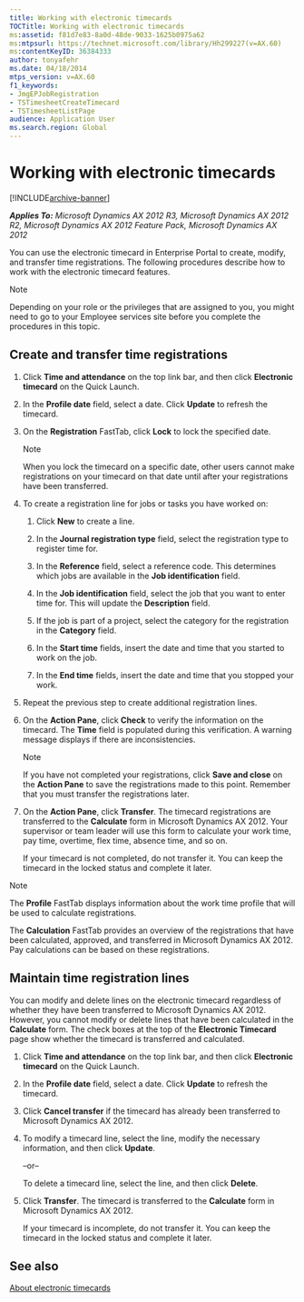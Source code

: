 ```yaml
---
title: Working with electronic timecards
TOCTitle: Working with electronic timecards
ms:assetid: f81d7e83-8a0d-48de-9033-1625b0975a62
ms:mtpsurl: https://technet.microsoft.com/library/Hh299227(v=AX.60)
ms:contentKeyID: 36384333
author: tonyafehr
ms.date: 04/18/2014
mtps_version: v=AX.60
f1_keywords:
- JmgEPJobRegistration
- TSTimesheetCreateTimecard
- TSTimesheetListPage
audience: Application User
ms.search.region: Global
---
```


# Working with electronic timecards 


[!INCLUDE[archive-banner](includes/archive-banner.md)]


_**Applies To:** Microsoft Dynamics AX 2012 R3, Microsoft Dynamics AX 2012 R2, Microsoft Dynamics AX 2012 Feature Pack, Microsoft Dynamics AX 2012_

You can use the electronic timecard in Enterprise Portal to create, modify, and transfer time registrations. The following procedures describe how to work with the electronic timecard features.


> [!NOTE]
> <P>Depending on your role or the privileges that are assigned to you, you might need to go to your Employee services site before you complete the procedures in this topic.</P>



## Create and transfer time registrations

1.  Click **Time and attendance** on the top link bar, and then click **Electronic timecard** on the Quick Launch.

2.  In the **Profile date** field, select a date. Click **Update** to refresh the timecard.

3.  On the **Registration** FastTab, click **Lock** to lock the specified date.
    

    > [!NOTE]
    > <P>When you lock the timecard on a specific date, other users cannot make registrations on your timecard on that date until after your registrations have been transferred.</P>



4.  To create a registration line for jobs or tasks you have worked on:
    
    1.  Click **New** to create a line.
    
    2.  In the **Journal registration type** field, select the registration type to register time for.
    
    3.  In the **Reference** field, select a reference code. This determines which jobs are available in the **Job identification** field.
    
    4.  In the **Job identification** field, select the job that you want to enter time for. This will update the **Description** field.
    
    5.  If the job is part of a project, select the category for the registration in the **Category** field.
    
    6.  In the **Start time** fields, insert the date and time that you started to work on the job.
    
    7.  In the **End time** fields, insert the date and time that you stopped your work.

5.  Repeat the previous step to create additional registration lines.

6.  On the **Action Pane**, click **Check** to verify the information on the timecard. The **Time** field is populated during this verification. A warning message displays if there are inconsistencies.
    

    > [!NOTE]
    > <P>If you have not completed your registrations, click <STRONG>Save and close</STRONG> on the <STRONG>Action Pane</STRONG> to save the registrations made to this point. Remember that you must transfer the registrations later.</P>



7.  On the **Action Pane**, click **Transfer**. The timecard registrations are transferred to the **Calculate** form in Microsoft Dynamics AX 2012. Your supervisor or team leader will use this form to calculate your work time, pay time, overtime, flex time, absence time, and so on.
    
    If your timecard is not completed, do not transfer it. You can keep the timecard in the locked status and complete it later.


> [!NOTE]
> <P>The <STRONG>Profile</STRONG> FastTab displays information about the work time profile that will be used to calculate registrations.</P>
> <P>The <STRONG>Calculation</STRONG> FastTab provides an overview of the registrations that have been calculated, approved, and transferred in Microsoft Dynamics AX 2012. Pay calculations can be based on these registrations.</P>



## Maintain time registration lines

You can modify and delete lines on the electronic timecard regardless of whether they have been transferred to Microsoft Dynamics AX 2012. However, you cannot modify or delete lines that have been calculated in the **Calculate** form. The check boxes at the top of the **Electronic Timecard** page show whether the timecard is transferred and calculated.

1.  Click **Time and attendance** on the top link bar, and then click **Electronic timecard** on the Quick Launch.

2.  In the **Profile date** field, select a date. Click **Update** to refresh the timecard.

3.  Click **Cancel transfer** if the timecard has already been transferred to Microsoft Dynamics AX 2012.

4.  To modify a timecard line, select the line, modify the necessary information, and then click **Update**.
    
    –or–
    
    To delete a timecard line, select the line, and then click **Delete**.

5.  Click **Transfer**. The timecard is transferred to the **Calculate** form in Microsoft Dynamics AX 2012.
    
    If your timecard is incomplete, do not transfer it. You can keep the timecard in the locked status and complete it later.

## See also

[About electronic timecards](about-electronic-timecards.md)

  



